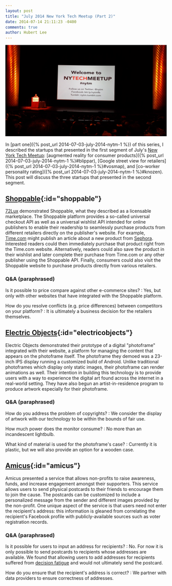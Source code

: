 ```yaml
---
layout: post
title: "July 2014 New York Tech Meetup (Part 2)"
date: 2014-07-14 21:11:23 -0400
comments: true
author: Hubert Lee
---
```

![Welcome to NYTM](/images/posts/2014-07-01-nytm.jpg)

In [part one]({% post_url 2014-07-03-july-2014-nytm-1 %})
of this series, I described the startups that presented in the first segment of
July's [New York Tech Meetup](http://www.meetup.com/ny-tech/):
[augmented reality for consumer products]({% post_url 2014-07-03-july-2014-nytm-1 %}#blippar),
[Google street view for retailers]({% post_url 2014-07-03-july-2014-nytm-1 %}#vosmap),
and
[co-worker personality rating]({% post_url 2014-07-03-july-2014-nytm-1 %}#knozen).
This post will discuss the three startups that presented in the second segment.

<!--more-->

## [Shoppable](http://www.shoppable.com/){:id="shoppable"}

[72Lux](http://www.72lux.com/)
demonstrated Shoppable, what they described as a licensable marketplace.
The Shoppable platform provides a so-called universal checkout
API as well as a universal wishlist API intended for online publishers to
enable their readership to seamlessly purchase products from different retailers
directly on the publisher's website. For example,
[Time.com](http://time.com/) might publish an article about a new product from
[Sephora](http://www.sephora.com/).
Interested readers could then immediately purchase that product right from
the Time.com website. Alternatively, readers could also
save the product in their wishlist and later complete their purchase from
Time.com or any other publisher using the Shoppable API. Finally, consumers
could also visit the Shoppable website to purchase products directly from various
retailers.

### Q&A (paraphrased)

Is it possible to price compare against other e-commerce sites?
: Yes, but only with other websites that have integrated with the Shoppable
  platform.

How do you resolve conflicts (e.g. price differences) between competitors on your platform?
: It is ultimately a business decision for the retailers themselves.

## [Electric Objects](http://www.electricobjects.com/){:id="electricobjects"}

Electric Objects demonstrated their prototype of a digital "photoframe"
integrated with their website, a platform for managing the content that appears
on the photoframe itself. The photoframe they demoed was a 23-inch IPS display
running a customized build of Android. Unlike traditional photoframes which
display only static images, their photoframe can render animations as well.
Their intention in building this technology
is to provide users with a way to experience the digital art found across the
internet in a real-world setting. They have also begun an artist-in-residence
program to produce artwork especially for their photoframe.

### Q&A (paraphrased)

How do you address the problem of copyrights?
: We consider the display of artwork with our technology to be within the
  bounds of fair use.

How much power does the monitor consume?
: No more than an incandescent lightbulb.

What kind of material is used for the photoframe's case?
: Currently it is plastic, but we will also provide an option for a wooden
  case.

## [Amicus](http://www.amicushq.com/post"){:id="amicus"}

Amicus presented a service that allows non-profits to raise awareness, funds,
and increase engagement amongst their supporters. This service allows users to
send physical postcards to their friends to encourage them to join the cause.
The postcards can be customized to include a personalized message from the sender
and different images provided by the non-profit. One unique aspect of the service
is that users need not enter the recipient's address: this information is gleaned
from correlating the recipient's Facebook profile with publicly-available sources
such as voter registration records.

### Q&A (paraphrased)

Is it possible for users to input an address for recipients?
: No. For now it is only possible to send postcards to recipients whose
  addresses are available. We found that allowing users to add addresses
  for recipients suffered from
  [decision fatigue](http://en.wikipedia.org/wiki/Decision_fatigue)
  and would not ultimately send the postcard.

How do you ensure that the recipient's address is correct?
: We partner with data providers to ensure correctness of addresses.
